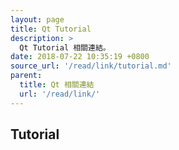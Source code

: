 ```yaml
---
layout: page
title: Qt Tutorial
description: >
  Qt Tutorial 相關連結。
date: 2018-07-22 10:35:19 +0800
source_url: '/read/link/tutorial.md'
parent:
  title: Qt 相關連結
  url: '/read/link/'
---
```



## Tutorial
